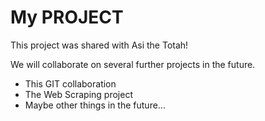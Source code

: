 
# My PROJECT

This project was shared with Asi the Totah!

We will collaborate on several further projects in the future.

* This GIT collaboration
* The Web Scraping project
* Maybe other things in the future...

